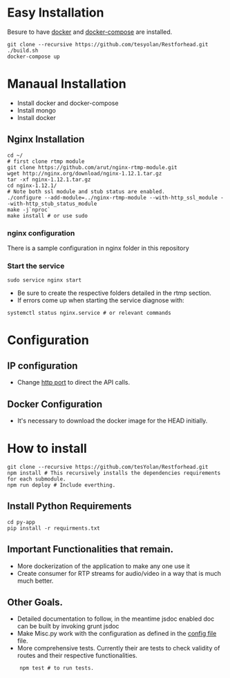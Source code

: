 # Easy Installation
Besure to have [docker](https://docs.docker.com/install/) and [docker-compose](https://docs.docker.com/compose/install/#install-compose) are installed.
```
git clone --recursive https://github.com/tesyolan/Restforhead.git
./build.sh
docker-compose up
```
# Manaual Installation
* Install docker and docker-compose
* Install mongo
* Install docker

## Nginx Installation
```
cd ~/
# first clone rtmp module
git clone https://github.com/arut/nginx-rtmp-module.git
wget http://nginx.org/download/nginx-1.12.1.tar.gz
tar -xf nginx-1.12.1.tar.gz
cd nginx-1.12.1/ 
# Note both ssl module and stub status are enabled.
./configure --add-module=../nginx-rtmp-module --with-http_ssl_module --with-http_stub_status_module
make -j`nproc`
make install # or use sudo
```

### nginx configuration
There is a sample configuration in nginx folder in this repository
### Start the service
```
sudo service nginx start
```

* Be sure to create the respective folders detailed in the rtmp section.
* If errors come up when starting the service diagnose with:
```
systemctl status nginx.service # or relevant commands
```

# Configuration
## IP configuration
* Change [http port](https://github.com/tesYolan/Restforhead/blob/master/config/config.js#L15) to direct the API calls.
## Docker Configuration


* It's necessary to download the docker image for the HEAD initially.
# How to install
    git clone --recursive https://github.com/tesYolan/Restforhead.git
    npm install # This recursively installs the dependencies requirements for each submodule.
    npm run deploy # Include everthing.

## Install Python Requirements
    cd py-app
    pip install -r requirments.txt

## Important Functionalities that remain. 
* More dockerization of the application to make any one use it
* Create consumer for RTP streams for audio/video in a way that is much much better. 
## Other Goals.
* Detailed documentation to follow, in the meantime jsdoc enabled doc can be built by invoking
    grunt jsdoc
* Make Misc.py work with the configuration as defined in the [config file](https://github.com/tesYolan/Restforhead/blob/master/config/config.js) file.
* More comprehensive tests. Currently their are tests to check validity of routes and their respective functionalities. 
```
    npm test # to run tests.
```
